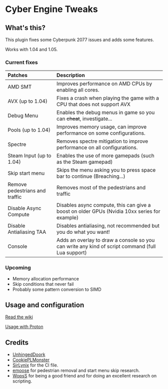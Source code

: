 # Cyber Engine Tweaks

## What's this?

This plugin fixes some Cyberpunk 2077 issues and adds some features.

Works with 1.04 and 1.05.

### Current fixes

| Patches      | Description     |
| :------------- | :------------------------------ | 
| AMD SMT  | Improves performance on AMD CPUs by enabling all cores. |
| AVX (up to 1.04) | Fixes a crash when playing the game with a CPU that does not support AVX |
| Debug Menu   | Enables the debug menus in game so you can ~~cheat~~, investigate...  |
| Pools (up to 1.04) | Improves memory usage, can improve performance on some configurations. |
| Spectre | Removes spectre mitigation to improve performance on all configurations. |
| Steam Input (up to 1.04) | Enables the use of more gamepads (such as the Steam gamepad) |
| Skip start menu | Skips the menu asking you to press space bar to continue (Breaching...) |
| Remove pedestrians and traffic | Removes most of the pedestrians and traffic |
| Disable Async Compute | Disables async compute, this can give a boost on older GPUs (Nvidia 10xx series for example)|
| Disable Antialiasing TAA | Disables antialiasing, not recommended but you do what you want! |
| Console | Adds an overlay to draw a console so you can write any kind of script command (full Lua support) |

### Upcoming

* Memory allocation performance
* Skip conditions that never fail
* Probably some pattern conversion to SIMD

## Usage and configuration

[Read the wiki](https://github.com/yamashi/PerformanceOverhaulCyberpunk/wiki)

[Usage with Proton](PROTON.md)

## Credits

* [UnhingedDoork](https://www.reddit.com/r/Amd/comments/kbp0np/cyberpunk_2077_seems_to_ignore_smt_and_mostly/gfjf1vo/?utm_source=reddit&utm_medium=web2x&context=3)
* [CookiePLMonster](https://www.reddit.com/r/pcgaming/comments/kbsywg/cyberpunk_2077_used_an_intel_c_compiler_which/gfknein/?utm_source=reddit&utm_medium=web2x&context=3)
* [SirLynix](https://github.com/DigitalPulseSoftware/BurgWar) for the CI file.
* [emoose](https://github.com/yamashi/PerformanceOverhaulCyberpunk/issues/75) for pedestrian removal and start menu skip research.
* [WopsS](https://github.com/WopsS/RED4ext) for being a good friend and for doing an excellent research on scripting.
